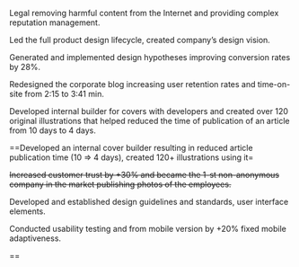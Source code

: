 Legal removing harmful content from the Internet and providing complex reputation management.  

Led the full product design lifecycle, created company’s design vision.  

Generated and implemented design hypotheses improving conversion rates by 28%.  

Redesigned the corporate blog increasing user retention rates and time-on-site from 2:15 to 3:41 min.  

Developed internal builder for covers with developers and created over 120 original illustrations that helped reduced the time of publication of an article from 10 days to 4 days.  

==Developed an internal cover builder resulting in reduced article publication time (10 ⇒ 4 days), created 120+ illustrations using it=

~~Increased customer trust by +30% and became the 1-st non-anonymous company in the market publishing photos of the employees.~~  

Developed and established design guidelines and standards, user interface elements.  

Conducted usability testing and from mobile version by +20% fixed mobile adaptiveness.

==